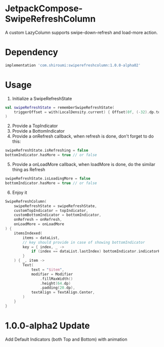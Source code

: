 # JetpackCompose-SwipeRefreshColumn

A custom LazyColumn supports swipe-down-refresh and load-more action.

# Dependency
```gradle
implementation 'com.shiroumi:swiperefreshcolumn:1.0.0-alpha02'
```

# Usage
1. Initialize a SwipeRefreshState
```kotlin
val swipeRefreshState = rememberSwipeRefreshState(
    triggerOffset = with(LocalDensity.current) { Offset(0f, (-32).dp.toPx()) }
)
```

2. Provide a TopIndicator
3. Provide a BottomIndicator
4. Provide a onRefresh callback, when refresh is done, don't forget to do this:
```kotlin
swipeRefreshState.isRefreshing = false
bottomIndicator.hasMore = true // or false
```
5. Provide a onLoadMore callback, when loadMore is done, do the similar thing as Refresh
```kotlin
swipeRefreshState.isLoadingMore = false
bottomIndicator.hasMore = true // or false
```
6. Enjoy it
```kotlin
SwipeRefreshColumn(
    swipeRefreshState = swipeRefreshState,
    customTopIndicator = topIndicator,
    customBottomIndicator = bottomIndicator,
    onRefresh = onRefresh,
    onLoadMore = onLoadMore
) {
    itemsIndexed(
        items = dataList,
        // key should provide in case of showing bottomIndicator
        key = { index, _ ->
            if (index == dataList.lastIndex) bottomIndicator.indicatorKey else index
        }
    ) { _, item ->
        Text(
            text = "$item",
            modifier = Modifier
                .fillMaxWidth()
                .height(64.dp)
                .padding(20.dp),
            textAlign = TextAlign.Center,
        )
    }
}
```


# 1.0.0-alpha2 Update
Add Default Indicators (both Top and Bottom) with animation